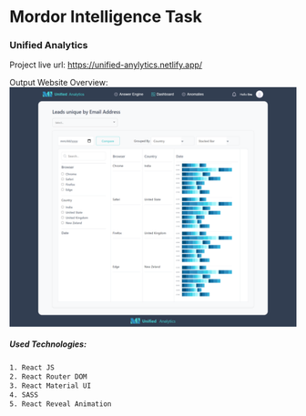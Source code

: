 # Mordor Intelligence Task

### Unified Analytics

Project live url: https://unified-anylytics.netlify.app/

Output Website Overview:
<img src='./src/assets/website-output-after-design.png' alt='Website layout' />

##### Used Technologies:
    1. React JS
    2. React Router DOM
    3. React Material UI
    4. SASS
    5. React Reveal Animation